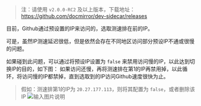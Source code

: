 > 注：请使用 `v2.0.0-RC2` 及以上版本，下载地址：https://github.com/docmirror/dev-sidecar/releases

目前，Github通过预设置的IP来访问的，选取测速排在前的IP。

可是，虽然IP测速延迟很低，但是依然会存在不同地区访问部分预设IP不通或很慢的问题。

如果碰到此问题，可以通过将预设IP设置为 `false` 来禁用访问慢的IP，以此达到切换IP的目的，如下图：
如果访问还慢，再将测速排在第1的IP再禁用掉，以此循环，将访问慢的IP都禁掉，直到选取到的IP访问Github速度很快为止。

> 假如：测速排第1的IP为 `20.27.177.113`，则将其配置为 `false`，或者删除该IP
![输入图片说明](https://foruda.gitee.com/images/1737713514504282222/96a679f9_1895865.png "屏幕截图")
